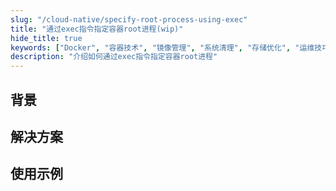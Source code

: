 ```yaml
---
slug: "/cloud-native/specify-root-process-using-exec"
title: "通过exec指令指定容器root进程(wip)"
hide_title: true
keywords: ["Docker", "容器技术", "镜像管理", "系统清理", "存储优化", "运维技巧"]
description: "介绍如何通过exec指令指定容器root进程"
---
```



## 背景



## 解决方案


## 使用示例